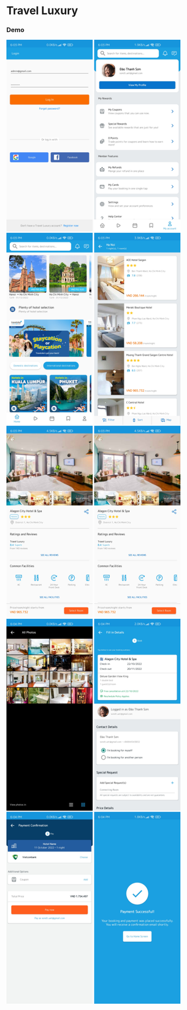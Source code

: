 # Travel Luxury
### Demo
<img src="https://github.com/thanhsondoan02/Travel-Luxury/blob/main/demo/Screenshot_2022-10-15-18-03-02-605_ai.ftech.travelluxury.jpg" alt="" width="225" height="500" />  <img src="https://github.com/thanhsondoan02/Travel-Luxury/blob/main/demo/Screenshot_2022-10-15-18-03-09-685_ai.ftech.travelluxury.jpg" alt="" width="225" height="500" />
<img src="https://github.com/thanhsondoan02/Travel-Luxury/blob/main/demo/Screenshot_2022-10-15-18-03-44-440_ai.ftech.travelluxury.jpg" alt="" width="225" height="500" />
<img src="https://github.com/thanhsondoan02/Travel-Luxury/blob/main/demo/Screenshot_2022-10-15-18-03-52-871_ai.ftech.travelluxury.jpg" alt="" width="225" height="500" />
<img src="https://github.com/thanhsondoan02/Travel-Luxury/blob/main/demo/Screenshot_2022-10-15-18-03-57-360_ai.ftech.travelluxury.jpg" alt="" width="225" height="500" />
<img src="https://github.com/thanhsondoan02/Travel-Luxury/blob/main/demo/Screenshot_2022-10-15-18-03-57-360_ai.ftech.travelluxury.jpg" alt="" width="225" height="500" />
<img src="https://github.com/thanhsondoan02/Travel-Luxury/blob/main/demo/Screenshot_2022-10-15-18-04-21-220_ai.ftech.travelluxury.jpg" alt="" width="225" height="500" />
<img src="https://github.com/thanhsondoan02/Travel-Luxury/blob/main/demo/Screenshot_2022-10-15-18-04-37-105_ai.ftech.travelluxury.jpg" alt="" width="225" height="500" />
<img src="https://github.com/thanhsondoan02/Travel-Luxury/blob/main/demo/Screenshot_2022-10-15-18-04-48-711_ai.ftech.travelluxury.jpg" alt="" width="225" height="500" />
<img src="https://github.com/thanhsondoan02/Travel-Luxury/blob/main/demo/Screenshot_2022-10-15-18-04-52-594_ai.ftech.travelluxury.jpg" alt="" width="225" height="500" />
